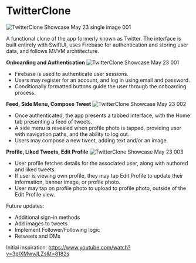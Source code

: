 # TwitterClone

![TwitterClone Showcase May 23 single image 001](https://github.com/bodhichristian/TwitterClone/assets/110639779/b2225dc1-5ffe-4691-abb7-075ca4f8e107)

A functional clone of the app formerly known as Twitter. The interface is built entirely with SwiftUI, uses Firebase for authentication and storing user data, and follows MVVM archtitecture.

<b>Onboarding and Authentication</b>
![TwitterClone Showcase May 23 001](https://github.com/bodhichristian/TwitterClone/assets/110639779/352eb135-c49b-4d8c-9f10-6fb5c0ea39ff)
- Firebase is used to authenticate user sessions.
- Users may register for an account, and log in using email and password.
- Conditionally formatted buttons guide the user through the onboarding process.


<b>Feed, Side Menu, Compose Tweet</b>
![TwitterClone Showcase May 23 002](https://github.com/bodhichristian/TwitterClone/assets/110639779/112995fe-0eca-4b08-889b-458dc81ddc5d)
- Once authenticated, the app presents a tabbed interface, with the Home tab presenting a feed of tweets.
- A side menu is revealed when profile photo is tapped, providing user with navigation paths, and the ability to log out.
- Users may compose a new tweet, adding text and/or an image.


<b>Profile, Liked Tweets, Edit Profile</b>
![TwitterClone Showcase May 23 003](https://github.com/bodhichristian/TwitterClone/assets/110639779/fcee1496-927b-4092-b281-0d464224a48f)
- User profile fetches details for the associated user, along with authored and liked tweets.
- If user is viewing own profile, they may tap Edit Profile to update their information, banner image, or profile photo.
- User may tap on profile photo to upload to profile photo, outside of the Edit Profile view.

Future updates:
- Additional sign-in methods
- Add images to tweets
- Implement Follower/Following logic 
- Retweets and DMs

Initial inspiration: https://www.youtube.com/watch?v=3pIXMwvJLZs&t=8182s
